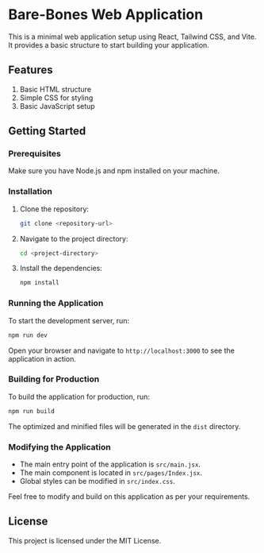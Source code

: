 # Bare-Bones Web Application

This is a minimal web application setup using React, Tailwind CSS, and Vite. It provides a basic structure to start building your application.

## Features

1. Basic HTML structure
2. Simple CSS for styling
3. Basic JavaScript setup

## Getting Started

### Prerequisites

Make sure you have Node.js and npm installed on your machine.

### Installation

1. Clone the repository:
   ```sh
   git clone <repository-url>
   ```
2. Navigate to the project directory:
   ```sh
   cd <project-directory>
   ```
3. Install the dependencies:
   ```sh
   npm install
   ```

### Running the Application

To start the development server, run:
```sh
npm run dev
```

Open your browser and navigate to `http://localhost:3000` to see the application in action.

### Building for Production

To build the application for production, run:
```sh
npm run build
```

The optimized and minified files will be generated in the `dist` directory.

### Modifying the Application

- The main entry point of the application is `src/main.jsx`.
- The main component is located in `src/pages/Index.jsx`.
- Global styles can be modified in `src/index.css`.

Feel free to modify and build on this application as per your requirements.

## License

This project is licensed under the MIT License.